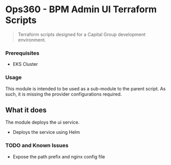 # Ops360 - BPM Admin UI Terraform Scripts
> Terraform scripts designed for a Capital Group development environment.

### Prerequisites

- EKS Cluster
  
### Usage
This module is intended to be used as a sub-module to the parent script. As such, it is missing the provider configurations required.

## What it does
The module deploys the ui service.

- Deploys the service using Helm

### TODO and Known Issues
- Expose the path prefix and nginx config file